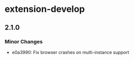 # extension-develop

## 2.1.0

### Minor Changes

- e0a3990: Fix browser crashes on multi-instance support
